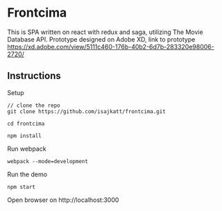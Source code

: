 # Frontcima

This is SPA written on react with redux and saga, utilizing The Movie Database API. Prototype designed on Adobe XD, link to prototype https://xd.adobe.com/view/5111c460-176b-40b2-6d7b-283320e98006-2720/

## Instructions

Setup

```
// clone the repo
git clone https://github.com/isajkatt/frontcima.git

cd frontcima

npm install
```
Run webpack

```
webpack --mode=development
```

Run the demo

```
npm start
```

Open browser on http://localhost:3000
